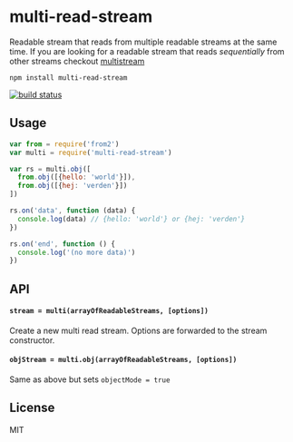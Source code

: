 # multi-read-stream

Readable stream that reads from multiple readable streams at the same time.
If you are looking for a readable stream that reads *sequentially* from other streams checkout [multistream](https://github.com/feross/multistream)

```
npm install multi-read-stream
```

[![build status](http://img.shields.io/travis/mafintosh/multi-read-stream.svg?style=flat)](http://travis-ci.org/mafintosh/multi-read-stream)

## Usage

``` js
var from = require('from2')
var multi = require('multi-read-stream')

var rs = multi.obj([
  from.obj([{hello: 'world'}]),
  from.obj([{hej: 'verden'}])
])

rs.on('data', function (data) {
  console.log(data) // {hello: 'world'} or {hej: 'verden'}
})

rs.on('end', function () {
  console.log('(no more data)')
})
```

## API

#### `stream = multi(arrayOfReadableStreams, [options])`

Create a new multi read stream. Options are forwarded to the
stream constructor.

#### `objStream = multi.obj(arrayOfReadableStreams, [options])`

Same as above but sets `objectMode = true`

## License

MIT
